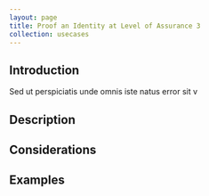 ```yaml
---
layout: page
title: Proof an Identity at Level of Assurance 3
collection: usecases
---
```


## Introduction

Sed ut perspiciatis unde omnis iste natus error sit v

## Description

## Considerations

## Examples
